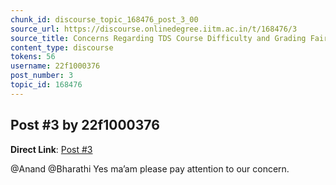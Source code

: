 ```yaml
---
chunk_id: discourse_topic_168476_post_3_00
source_url: https://discourse.onlinedegree.iitm.ac.in/t/168476/3
source_title: Concerns Regarding TDS Course Difficulty and Grading Fairness
content_type: discourse
tokens: 56
username: 22f1000376
post_number: 3
topic_id: 168476
---
```


## Post #3 by 22f1000376

**Direct Link**: [Post #3](https://discourse.onlinedegree.iitm.ac.in/t/168476/3)

@Anand @Bharathi Yes ma’am please pay attention to our concern.
